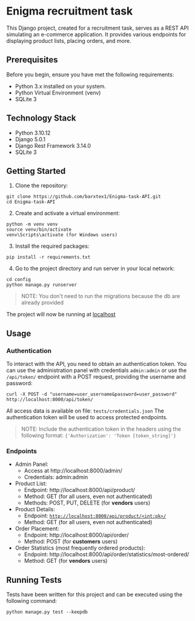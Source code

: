 # Enigma recruitment task
This Django project, created for a recruitment task, serves as a REST API simulating an e-commerce application. It provides various endpoints for displaying product lists, placing orders, and more.

## Prerequisites
Before you begin, ensure you have met the following requirements:
- Python 3.x installed on your system.
- Python Virtual Environment (venv)
- SQLite 3

## Technology Stack
- Python 3.10.12
- Django 5.0.1
- Django Rest Framework 3.14.0
- SQLite 3

## Getting Started
1. Clone the repository:
```
git clone https://github.com/barxtex1/Enigma-task-API.git
cd Enigma-task-API
```
2. Create and activate a virtual environment:
```
python -m venv venv
source venv/bin/activate
venv\Scripts\activate (for Windows users)
```
3. Install the required packages:
```
pip install -r requirements.txt
```
4. Go to the project directory and run server in your local network:
```
cd config
python manage.py runserver
```
> NOTE: You don't need to run the migrations because the db are already provided

The project will now be running at [localhost](http://localhost:8000/)

## Usage
### Authentication
To interact with the API, you need to obtain an authentication token. You can use the administration panel with credentials `admin:admin` or use the `/api/token/` endpoint with a POST request, providing the username and password:
```
curl -X POST -d "username=user_username&password=user_password" http://localhost:8000/api/token/
```
All access data is available on file: `tests/credentials.json`
The authentication token will be used to access protected endpoints.

> NOTE: Include the authentication token in the headers using the following format: `{'Authorization': 'Token [token_string]'}`

### Endpoints
- Admin Panel:
    - Access at http://localhost:8000/admin/
    - Credentials: admin:admin
- Product List:
    - Endpoint: http://localhost:8000/api/product/
    - Method: GET (for all users, even not authenticated)
    - Methods: POST, PUT, DELETE (for **vendors** users)
- Product Details:
    - Endpoint: [`http://localhost:8000/api/product/<int:pk>/`](http://localhost:8000/api/product/<int:pk>/)
    - Method: GET (for all users, even not authenticated)
- Order Placement:
    - Endpoint: http://localhost:8000/api/order/
    - Method: POST (for **customers** users)
- Order Statistics (most frequently ordered products):
    - Endpoint: http://localhost:8000/api/order/statistics/most-ordered/
    - Method: GET (for **vendors** users)

## Running Tests
Tests have been written for this project and can be executed using the following command:
```
python manage.py test --keepdb
```

